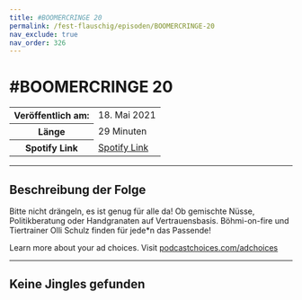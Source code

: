 ```yaml
---
title: #BOOMERCRINGE 20
permalink: /fest-flauschig/episoden/BOOMERCRINGE-20
nav_exclude: true
nav_order: 326
---
```


# #BOOMERCRINGE 20
<table class="resp-table dcf-table dcf-table-responsive dcf-table-bordered dcf-table-striped dcf-w-100%">
                    <tbody>
                        <tr>
                            <th scope="row">Veröffentlich am:</th>
                            <td data-label="Veröffentlich am:">18. Mai 2021</td>
                        </tr>
                        <tr>
                            <th scope="row">Länge </th>
                            <td data-label="Länge ">29 Minuten</td>
                        </tr><tr>
                                <th scope="row">Spotify Link</th>
                                <td data-label="Spotify Link"><a href="https://open.spotify.com/episode/1gNqXTSo6BRqH0OuakMVPu">Spotify Link</a></td>
                            </tr></tbody>
                </table>

***

## Beschreibung der Folge

<div>
<p>Bitte nicht drängeln, es ist genug für alle da! Ob gemischte Nüsse, Politikberatung oder Handgranaten auf Vertrauensbasis. Böhmi-on-fire und Tiertrainer Olli Schulz finden für jede*n das Passende!</p><p> </p><p>Learn more about your ad choices. Visit <a href="https://podcastchoices.com/adchoices">podcastchoices.com/adchoices</a></p>  
</div>

***

## Keine Jingles gefunden